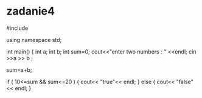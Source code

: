 # zadanie4

#include <iostream>

using namespace std;

int main()
{
   int a;
   int b;
   int sum=0;
   cout<<"enter two numbers : " <<endl;
   cin  >>a >> b ;

   sum=a+b;

if ( 10<=sum && sum<=20  )
{
    cout<< "true"<< endl;
}
else
{
    cout<< "false" << endl;
}
